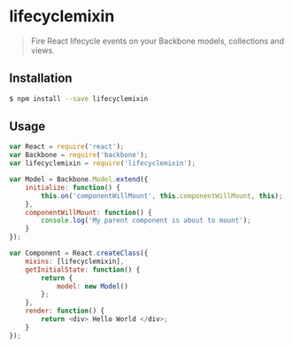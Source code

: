 # lifecyclemixin

> Fire React lifecycle events on your Backbone models, collections and views.

## Installation
```sh
$ npm install --save lifecyclemixin
```

## Usage
```js
var React = require('react');
var Backbone = require('backbone');
var lifecyclemixin = require('lifecyclemixin');

var Model = Backbone.Model.extend({
    initialize: function() {
        this.on('componentWillMount', this.componentWillMount, this);
    },
    componentWillMount: function() {
        console.log('My parent component is about to mount');
    }
});

var Component = React.createClass({
    mixins: [lifecyclemixin],
    getInitialState: function() {
        return {
            model: new Model()
        };
    },
    render: function() {
        return <div> Hello World </div>;
    }
});
```
